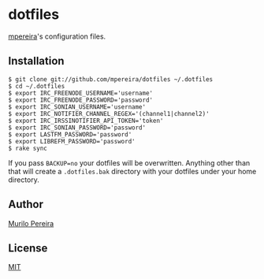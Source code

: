 # dotfiles

[mpereira](https://github.com/mpereira)'s configuration files.

## Installation
    $ git clone git://github.com/mpereira/dotfiles ~/.dotfiles
    $ cd ~/.dotfiles
    $ export IRC_FREENODE_USERNAME='username'
    $ export IRC_FREENODE_PASSWORD='password'
    $ export IRC_SONIAN_USERNAME='username'
    $ export IRC_NOTIFIER_CHANNEL_REGEX='(channel1|channel2)'
    $ export IRC_IRSSINOTIFIER_API_TOKEN='token'
    $ export IRC_SONIAN_PASSWORD='password'
    $ export LASTFM_PASSWORD='password'
    $ export LIBREFM_PASSWORD='password'
    $ rake sync

If you pass `BACKUP=no` your dotfiles will be overwritten. Anything other than
that will create a `.dotfiles.bak` directory with your dotfiles under your
home directory.

## Author
  [Murilo Pereira](http://murilopereira.com)

## License
  [MIT](http://opensource.org/licenses/MIT)
